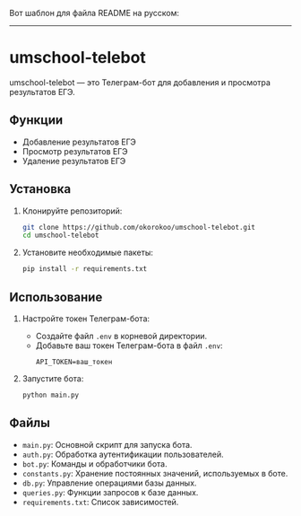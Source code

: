 Вот шаблон для файла README на русском:

---

# umschool-telebot

umschool-telebot — это Телеграм-бот для добавления и просмотра результатов ЕГЭ.

## Функции

- Добавление результатов ЕГЭ
- Просмотр результатов ЕГЭ
- Удаление результатов ЕГЭ

## Установка

1. Клонируйте репозиторий:
   ```bash
   git clone https://github.com/okorokoo/umschool-telebot.git
   cd umschool-telebot
   ```

2. Установите необходимые пакеты:
   ```bash
   pip install -r requirements.txt
   ```

## Использование

1. Настройте токен Телеграм-бота:
   - Создайте файл `.env` в корневой директории.
   - Добавьте ваш токен Телеграм-бота в файл `.env`:
     ```plaintext
     API_TOKEN=ваш_токен
     ```

2. Запустите бота:
   ```bash
   python main.py
   ```

## Файлы

- `main.py`: Основной скрипт для запуска бота.
- `auth.py`: Обработка аутентификации пользователей.
- `bot.py`: Команды и обработчики бота.
- `constants.py`: Хранение постоянных значений, используемых в боте.
- `db.py`: Управление операциями базы данных.
- `queries.py`: Функции запросов к базе данных.
- `requirements.txt`: Список зависимостей.